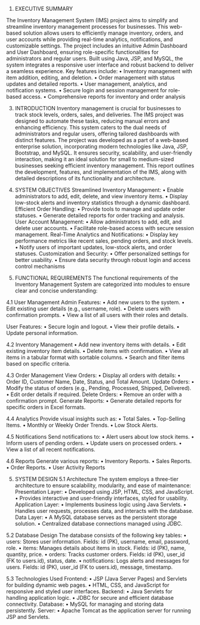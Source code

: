 1. EXECUTIVE SUMMARY
   
The Inventory Management System (IMS) project aims to simplify and streamline inventory management 
processes for businesses. This web-based solution allows users to efficiently manage inventory, orders, and user 
accounts while providing real-time analytics, notifications, and customizable settings. The project includes an 
intuitive Admin Dashboard and User Dashboard, ensuring role-specific functionalities for administrators and 
regular users. Built using Java, JSP, and MySQL, the system integrates a responsive user interface and robust 
backend to deliver a seamless experience.
Key features include:
• Inventory management with item addition, editing, and deletion.
• Order management with status updates and detailed reports.
• User management, analytics, and notification systems.
• Secure login and session management for role-based access.
• Comprehensive reports for inventory and order analysis


3. INTRODUCTION
Inventory management is crucial for businesses to track stock levels, orders, sales, and deliveries. The IMS 
project was designed to automate these tasks, reducing manual errors and enhancing efficiency. This system 
caters to the dual needs of administrators and regular users, offering tailored dashboards with distinct features.
The project was developed as a part of a web-based enterprise solution, incorporating modern technologies like 
Java, JSP, Bootstrap, and MySQL. It ensures security, scalability, and user-friendly interaction, making it an 
ideal solution for small to medium-sized businesses seeking efficient inventory management.
This report outlines the development, features, and implementation of the IMS, along with detailed descriptions 
of its functionality and architecture.



4. SYSTEM OBJECTIVES
Streamlined Inventory Management:
• Enable administrators to add, edit, delete, and view inventory items.
• Display low-stock alerts and inventory statistics through a dynamic dashboard.
Efficient Order Handling:
• Provide tools to manage and update order statuses.
• Generate detailed reports for order tracking and analysis.
User Account Management:
• Allow administrators to add, edit, and delete user accounts.
• Facilitate role-based access with secure session management.
Real-Time Analytics and Notifications:
• Display key performance metrics like recent sales, pending orders, and stock levels.
• Notify users of important updates, low-stock alerts, and order statuses.
Customization and Security:
• Offer personalized settings for better usability.
• Ensure data security through robust login and access control mechanisms





5. FUNCTIONAL REQUIREMENTS
The functional requirements of the Inventory Management System are categorized into modules to ensure 
clear and concise understanding:

4.1 User Management
Admin Features:
• Add new users to the system.
• Edit existing user details (e.g., username, role).
• Delete users with confirmation prompts.
• View a list of all users with their roles and details.

User Features:
• Secure login and logout.
• View their profile details.
• Update personal information.

4.2 Inventory Management
• Add new inventory items with details.
• Edit existing inventory item details.
• Delete items with confirmation.
• View all items in a tabular format with sortable columns.
• Search and filter items based on specific criteria.

4.3 Order Management
View Orders:
• Display all orders with details:
• Order ID, Customer Name, Date, Status, and Total Amount.
Update Orders:
• Modify the status of orders (e.g., Pending, Processed, Shipped, Delivered).
• Edit order details if required.
Delete Orders:
• Remove an order with a confirmation prompt.
Generate Reports:
• Generate detailed reports for specific orders in Excel formats.

4.4 Analytics
Provide visual insights such as:
• Total Sales.
• Top-Selling Items.
• Monthly or Weekly Order Trends.
• Low Stock Alerts.

4.5 Notifications
Send notifications to:
• Alert users about low stock items.
• Inform users of pending orders.
• Update users on processed orders.
• View a list of all recent notifications.

4.6 Reports
Generate various reports:
• Inventory Reports.
• Sales Reports.
• Order Reports.
• User Activity Reports




5. SYSTEM DESIGN
5.1 Architecture
The system employs a three-tier architecture to ensure scalability, modularity, and ease of 
maintenance:
Presentation Layer:
• Developed using JSP, HTML, CSS, and JavaScript.
• Provides interactive and user-friendly interfaces, styled for usability.
Application Layer:
• Implements business logic using Java Servlets.
• Handles user requests, processes data, and interacts with the database.
Data Layer:
• A MySQL database serves as the persistent storage solution.
• Centralized database connections managed using JDBC.

5.2 Database Design
The database consists of the following key tables:
• users: Stores user information.
Fields: id (PK), username, email, password, role.
• items: Manages details about items in stock.
Fields: id (PK), name, quantity, price.
• orders: Tracks customer orders.
Fields: id (PK), user_id (FK to users.id), status, date.
• notifications: Logs alerts and messages for users.
Fields: id (PK), user_id (FK to users.id), message, timestamp.

5.3 Technologies Used
Frontend:
• JSP (Java Server Pages) and Servlets for building dynamic web pages.
• HTML, CSS, and JavaScript for responsive and styled user interfaces.
Backend:
• Java Servlets for handling application logic.
• JDBC for secure and efficient database connectivity.
Database:
• MySQL for managing and storing data persistently.
Server:
• Apache Tomcat as the application server for running JSP and Servlets.
